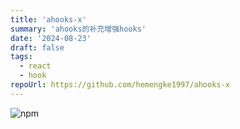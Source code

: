 ```yaml
---
title: 'ahooks-x'
summary: 'ahooks的补充增强hooks'
date: '2024-08-23'
draft: false
tags:
  - react
  - hook
repoUrl: https://github.com/hemengke1997/ahooks-x
---
```


![npm](<https://img.shields.io/npm/v/ahooks-x?labelColor=rgb(104%2C%20104%2C%20104)&color=rgb(20%20158%20202%2F%201)>)
